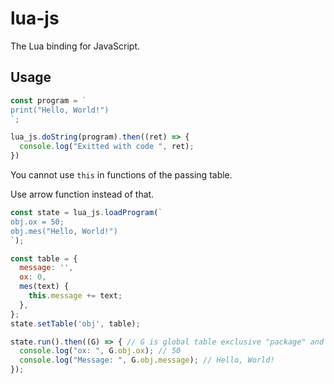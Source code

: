 # lua-js

The Lua binding for JavaScript.

## Usage

```js
const program = `
print("Hello, World!")
`;

lua_js.doString(program).then((ret) => {
  console.log("Exitted with code ", ret);
})
```

You cannot use `this` in functions of the passing table.

Use arrow function instead of that.

```js
const state = lua_js.loadProgram(`
obj.ox = 50;
obj.mes("Hello, World!")
`);

const table = {
  message: '',
  ox: 0,
  mes(text) {
    this.message += text;
  },
};
state.setTable('obj', table);

state.run().then((G) => { // G is global table exclusive "package" and "_G"
  console.log("ox: ", G.obj.ox); // 50
  console.log("Message: ", G.obj.message); // Hello, World!
});
```
